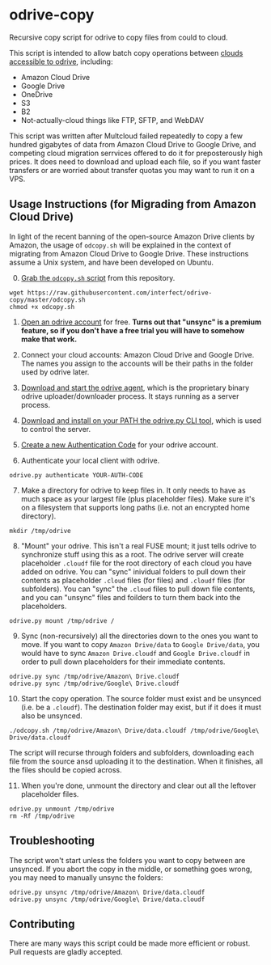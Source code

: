 # odrive-copy
Recursive copy script for odrive to copy files from could to cloud.

This script is intended to allow batch copy operations between [clouds accessible to odrive](https://www.odrive.com/links?catid=all), including:

* Amazon Cloud Drive
* Google Drive
* OneDrive
* S3
* B2
* Not-actually-cloud things like FTP, SFTP, and WebDAV

This script was written after Multcloud failed repeatedly to copy a few hundred gigabytes of data from Amazon Cloud Drive to Google Drive, and competing cloud migration serrvices offered to do it for preposterously high prices. It does need to download and upload each file, so if you want faster transfers or are worried about transfer quotas you may want to run it on a VPS.

## Usage Instructions (for Migrading from Amazon Cloud Drive)

In light of the recent banning of the open-source Amazon Drive clients by Amazon, the usage of `odcopy.sh` will be explained in the context of migrating from Amazon Cloud Drive to Google Drive. These instructions assume a Unix system, and have been developed on Ubuntu.

0. [Grab the `odcopy.sh` script](https://raw.githubusercontent.com/interfect/odrive-copy/master/odcopy.sh) from this repository.

```
wget https://raw.githubusercontent.com/interfect/odrive-copy/master/odcopy.sh
chmod +x odcopy.sh
```

1. [Open an odrive account](https://www.odrive.com/login/start?redirectUrl=/login/websuccess) for free. **Turns out that "unsync" is a premium feature, so if you don't have a free trial you will have to somehow make that work.**

2. Connect your cloud accounts: Amazon Cloud Drive and Google Drive. The names you assign to the accounts will be their paths in the folder used by odrive later.

3. [Download and start the odrive agent](https://docs.odrive.com/docs/odrive-sync-agent#section--download-sync-agent-), which is the proprietary binary odrive uploader/downloader process. It stays running as a server process.

4. [Download and install on your PATH the odrive.py CLI tool](https://docs.odrive.com/docs/odrive-cli#section--download-cli-), which is used to control the server.

5. [Create a new Authentication Code](https://www.odrive.com/account/authcodes) for your odrive account.

6. Authenticate your local client with odrive.

```
odrive.py authenticate YOUR-AUTH-CODE
```

7. Make a directory for odrive to keep files in. It only needs to have as much space as your largest file (plus placeholder files). Make sure it's on a filesystem that supports long paths (i.e. not an encrypted home directory).

```
mkdir /tmp/odrive
```

8. "Mount" your odrive. This isn't a real FUSE mount; it just tells odrive to synchronize stuff using this as a root. The odrive server will create placeholder `.cloudf` file for the root directory of each cloud you have added on odrive. You can "sync" inividual folders to pull down their contents as placeholder `.cloud` files (for files) and `.cloudf` files (for subfolders). You can "sync" the `.cloud` files to pull down file contents, and you can "unsync" files and foilders to turn them back into the placeholders.

```
odrive.py mount /tmp/odrive /
```

9. Sync (non-recursively) all the directories down to the ones you want to move. If you want to copy `Amazon Drive/data` to `Google Drive/data`, you would have to sync `Amazon Drive.cloudf` and `Google Drive.cloudf` in order to pull down placeholders for their immediate contents.

```
odrive.py sync /tmp/odrive/Amazon\ Drive.cloudf
odrive.py sync /tmp/odrive/Google\ Drive.cloudf
```

10. Start the copy operation. The source folder must exist and be unsynced (i.e. be a `.cloudf`). The destination folder may exist, but if it does it must also be unsynced.

```
./odcopy.sh /tmp/odrive/Amazon\ Drive/data.cloudf /tmp/odrive/Google\ Drive/data.cloudf
```

The script will recurse through folders and subfolders, downloading each file from the source ansd uploading it to the destination. When it finishes, all the files should be copied across.

11. When you're done, unmount the directory and clear out all the leftover placeholder files.

```
odrive.py unmount /tmp/odrive
rm -Rf /tmp/odrive
```

## Troubleshooting

The script won't start unless the folders you want to copy between are unsynced. If you abort the copy in the middle, or something goes wrong, you may need to manually unsync the folders:

```
odrive.py unsync /tmp/odrive/Amazon\ Drive/data.cloudf
odrive.py unsync /tmp/odrive/Google\ Drive/data.cloudf
```

## Contributing

There are many ways this script could be made more efficient or robust. Pull requests are gladly accepted.
